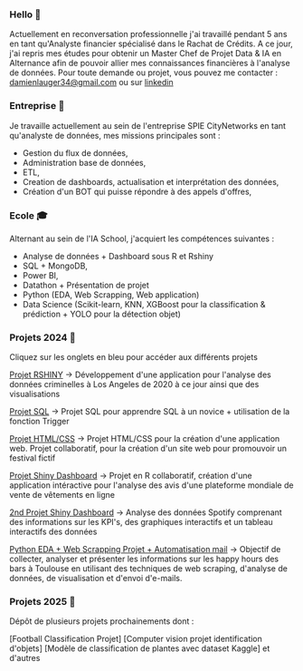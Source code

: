 ### Hello 👋

Actuellement en reconversation professionnelle j'ai travaillé pendant 5 ans en tant qu'Analyste financier spécialisé dans le Rachat de Crédits. A ce jour, j'ai repris mes études pour obtenir un Master Chef de Projet Data & IA en Alternance afin de pouvoir allier mes connaissances financières à l'analyse de données. 
Pour toute demande ou projet, vous pouvez me contacter : damienlauger34@gmail.com ou sur [linkedin](https://www.linkedin.com/in/damien-lauger-8aa64a151)

### Entreprise 🏢 
Je travaille actuellement au sein de l'entreprise SPIE CityNetworks en tant qu'analyste de données, mes missions principales sont : 
- Gestion du flux de données,
- Administration base de données,
- ETL, 
- Creation de dashboards, actualisation et interprétation des données,
- Création d'un BOT qui puisse répondre à des appels d'offres,

### Ecole 🎓 
Alternant au sein de l'IA School, j'acquiert les compétences suivantes : 

- Analyse de données + Dashboard sous R et Rshiny
- SQL + MongoDB,
- Power BI,
- Datathon + Présentation de projet
- Python (EDA, Web Scrapping, Web application)
- Data Science (Scikit-learn, KNN, XGBoost pour la classification & prédiction + YOLO pour la détection objet)
  
### Projets 2024 💼 
Cliquez sur les onglets en bleu pour accéder aux différents projets

[Projet RSHINY](https://github.com/DamienL31/RshineApp) -> Développement d'une application pour l'analyse des données criminelles à Los Angeles de 2020 à ce jour ainsi que des visualisations 

[Projet SQL](https://view.genial.ly/65607ac013dc120011ad03e1/presentation-presentation-projet-de-recherches) -> Projet SQL pour apprendre SQL à un novice + utilisation de la fonction Trigger

[Projet HTML/CSS](https://github.com/DamienL31/Website-HTML-Festival.git) -> Projet HTML/CSS pour la création d'une application web. Projet collaboratif, pour la création d'un site web pour promouvoir un festival fictif

[Projet Shiny Dashboard](https://github.com/DamienL31/Dashboard-RShinny-ShopperSentiments.git) -> Projet en R collaboratif, création d'une application intéractive pour l'analyse des avis d'une plateforme mondiale de vente de vêtements en ligne

[2nd Projet Shiny Dashboard](https://github.com/DamienL31/ProjetR.git) -> Analyse des données Spotify comprenant des informations sur les KPI's, des graphiques interactifs et un tableau interactifs des données 

[Python EDA + Web Scrapping Projet + Automatisation mail](https://github.com/DamienL31/Projet_Bars_Toulouse.git) -> Objectif de collecter, analyser et présenter les informations sur les happy hours des bars à Toulouse en utilisant des techniques de web scraping, d'analyse de données, de visualisation et d'envoi d'e-mails.

### Projets 2025 💼 

Dépôt de plusieurs projets prochainements dont : 

[Football Classification Projet] 
[Computer vision projet identification d'objets] 
[Modèle de classification de plantes avec dataset Kaggle]
et d'autres 
